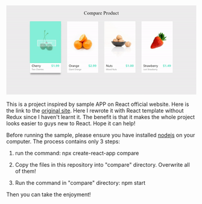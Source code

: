 ![](compare.gif)

This is a project inspired by sample APP on React official website. Here is the link to the [original site](https://github.com/Rhymond/product-compare-react). Here I rewrote it with React template without Redux since I haven't learnt it. The benefit is that it makes the whole project looks easier to guys new to React. Hope it can help!

Before running the sample, please ensure you have installed [nodejs](https://nodejs.org/en/) on your computer.
The process contains only 3 steps:

1. run the command: npx create-react-app compare

2. Copy the files in this repository into "compare" directory. Overwrite all of them!

3. Run the command in "compare" directory: npm start

Then you can take the enjoyment!